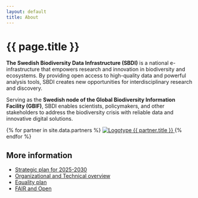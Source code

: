 ```yaml
---
layout: default
title: About
---
```

# {{ page.title }}

**The Swedish Biodiversity Data Infrastructure (SBDI)** is a national e-infrastructure that empowers research and innovation in biodiversity and ecosystems. By providing open access to high-quality data and powerful analysis tools, SBDI creates new opportunities for interdisciplinary research and discovery.

Serving as the **Swedish node of the Global Biodiversity Information Facility (GBIF)**, SBDI enables scientists, policymakers, and other stakeholders to address the biodiversity crisis with reliable data and innovative digital solutions.

<div class="mt-4 mb-8 grid grid-cols-2 sm:grid-cols-3 md:grid-cols-4 lg:grid-cols-6 gap-6">
{% for partner in site.data.partners %}
  <a href="{{ partner.link }}" title="{{ partner.title }}">
    <img src="/uploads/partners/{{ partner.image }}" alt="Logotype {{ partner.title }}">
  </a>
{% endfor %}
</div>

## More information
- [Strategic plan for 2025-2030](/uploads/Strategic-plan-for-SBDI-2025-2030_FINAL.pdf)
- [Organizational and Technical overview](/uploads/SBDI-Organizational-and-Technical-Overview.pdf)
- [Equality plan](/uploads/Equality-Plan_SBDI_ENG.pdf)
- [FAIR and Open](https://fairsharing.org/)
